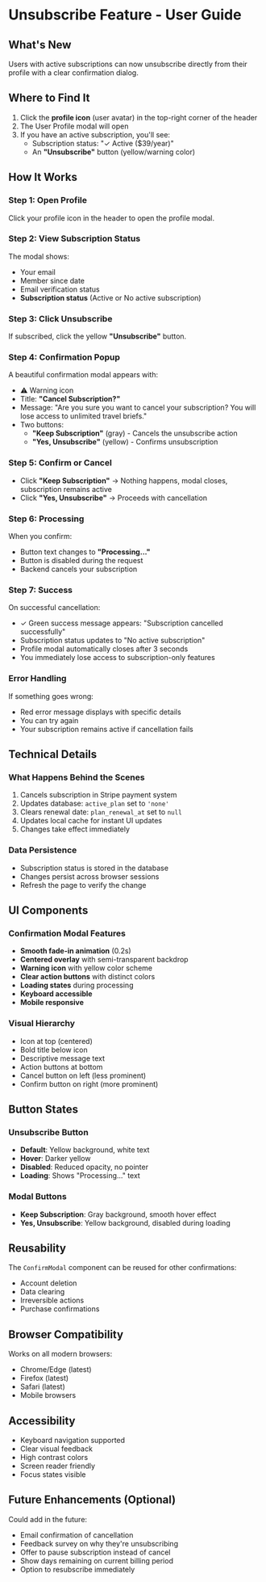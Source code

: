 # Unsubscribe Feature - User Guide

## What's New

Users with active subscriptions can now unsubscribe directly from their profile with a clear confirmation dialog.

## Where to Find It

1. Click the **profile icon** (user avatar) in the top-right corner of the header
2. The User Profile modal will open
3. If you have an active subscription, you'll see:
   - Subscription status: "✓ Active ($39/year)"
   - An **"Unsubscribe"** button (yellow/warning color)

## How It Works

### Step 1: Open Profile
Click your profile icon in the header to open the profile modal.

### Step 2: View Subscription Status
The modal shows:
- Your email
- Member since date
- Email verification status
- **Subscription status** (Active or No active subscription)

### Step 3: Click Unsubscribe
If subscribed, click the yellow **"Unsubscribe"** button.

### Step 4: Confirmation Popup
A beautiful confirmation modal appears with:
- ⚠️ Warning icon
- Title: **"Cancel Subscription?"**
- Message: "Are you sure you want to cancel your subscription? You will lose access to unlimited travel briefs."
- Two buttons:
  - **"Keep Subscription"** (gray) - Cancels the unsubscribe action
  - **"Yes, Unsubscribe"** (yellow) - Confirms unsubscription

### Step 5: Confirm or Cancel
- Click **"Keep Subscription"** → Nothing happens, modal closes, subscription remains active
- Click **"Yes, Unsubscribe"** → Proceeds with cancellation

### Step 6: Processing
When you confirm:
- Button text changes to **"Processing..."**
- Button is disabled during the request
- Backend cancels your subscription

### Step 7: Success
On successful cancellation:
- ✓ Green success message appears: "Subscription cancelled successfully"
- Subscription status updates to "No active subscription"
- Profile modal automatically closes after 3 seconds
- You immediately lose access to subscription-only features

### Error Handling
If something goes wrong:
- Red error message displays with specific details
- You can try again
- Your subscription remains active if cancellation fails

## Technical Details

### What Happens Behind the Scenes
1. Cancels subscription in Stripe payment system
2. Updates database: `active_plan` set to `'none'`
3. Clears renewal date: `plan_renewal_at` set to `null`
4. Updates local cache for instant UI updates
5. Changes take effect immediately

### Data Persistence
- Subscription status is stored in the database
- Changes persist across browser sessions
- Refresh the page to verify the change

## UI Components

### Confirmation Modal Features
- **Smooth fade-in animation** (0.2s)
- **Centered overlay** with semi-transparent backdrop
- **Warning icon** with yellow color scheme
- **Clear action buttons** with distinct colors
- **Loading states** during processing
- **Keyboard accessible**
- **Mobile responsive**

### Visual Hierarchy
- Icon at top (centered)
- Bold title below icon
- Descriptive message text
- Action buttons at bottom
- Cancel button on left (less prominent)
- Confirm button on right (more prominent)

## Button States

### Unsubscribe Button
- **Default**: Yellow background, white text
- **Hover**: Darker yellow
- **Disabled**: Reduced opacity, no pointer
- **Loading**: Shows "Processing..." text

### Modal Buttons
- **Keep Subscription**: Gray background, smooth hover effect
- **Yes, Unsubscribe**: Yellow background, disabled during loading

## Reusability

The `ConfirmModal` component can be reused for other confirmations:
- Account deletion
- Data clearing
- Irreversible actions
- Purchase confirmations

## Browser Compatibility

Works on all modern browsers:
- Chrome/Edge (latest)
- Firefox (latest)
- Safari (latest)
- Mobile browsers

## Accessibility

- Keyboard navigation supported
- Clear visual feedback
- High contrast colors
- Screen reader friendly
- Focus states visible

## Future Enhancements (Optional)

Could add in the future:
- Email confirmation of cancellation
- Feedback survey on why they're unsubscribing
- Offer to pause subscription instead of cancel
- Show days remaining on current billing period
- Option to resubscribe immediately
